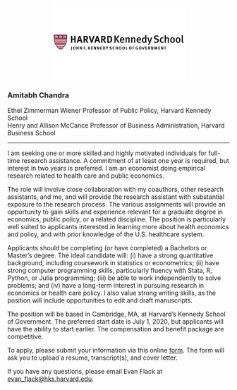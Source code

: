 <p align="center">
<img src="../images/hks_logo.png">
</p>

### Amitabh Chandra

Ethel Zimmerman Wiener Professor of Public Policy, Harvard Kennedy School  
Henry and Allison McCance Professor of Business Administration, Harvard Business School

---

I am seeking one or more skilled and highly motivated individuals for full-time research assistance. A commitment of at least one year is required, but interest in two years is preferred. I am an economist doing empirical research related to health care and public economics.

The role will involve close collaboration with my coauthors, other research assistants, and me, and will provide the research assistant with substantial exposure to the research process. The various assignments will provide an opportunity to gain skills and experience relevant for a graduate degree in economics, public policy, or a related discipline. The position is particularly well suited to applicants interested in learning more about health economics and policy, and with prior knowledge of the U.S. healthcare system.

Applicants should be completing (or have completed) a Bachelors or Master’s degree. The ideal candidate will: (i) have a strong quantitative background, including coursework in statistics or econometrics; (ii) have strong computer programming skills, particularly fluency with Stata, R, Python, or Julia programming; (iii) be able to work independently to solve problems; and (iv) have a long-term interest in pursuing research in economics or health care policy. I also value strong writing skills, as the position will include opportunities to edit and draft manuscripts.

The position will be based in Cambridge, MA, at Harvard’s Kennedy School of Government. The preferred start date is July 1, 2020, but applicants will have the ability to start earlier. The compensation and benefit package are competitive.

To apply, please submit your information via this online [form](https://forms.gle/WiBVvEU4BWvvGXLs9). The form will ask you to upload a resume, transcript(s), and cover letter.

If you have any questions, please email Evan Flack at evan_flack@hks.harvard.edu.
